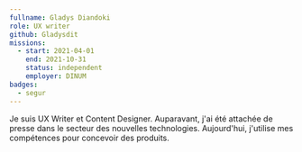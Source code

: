 ```yaml
---
fullname: Gladys Diandoki
role: UX writer
github: Gladysdit
missions:
  - start: 2021-04-01
    end: 2021-10-31
    status: independent
    employer: DINUM
badges:
  - segur
---
```


Je suis UX Writer et Content Designer. Auparavant, j'ai été attachée de presse dans le secteur des nouvelles technologies. Aujourd'hui, j'utilise mes compétences pour concevoir des produits.
